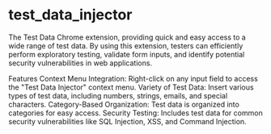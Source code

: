 # test_data_injector
The Test Data Chrome extension, providing quick and easy access to a wide range of test data. By using this extension, testers can efficiently perform exploratory testing, validate form inputs, and identify potential security vulnerabilities in web applications.

Features
Context Menu Integration: Right-click on any input field to access the "Test Data Injector" context menu.
Variety of Test Data: Insert various types of test data, including numbers, strings, emails, and special characters.
Category-Based Organization: Test data is organized into categories for easy access.
Security Testing: Includes test data for common security vulnerabilities like SQL Injection, XSS, and Command Injection.
